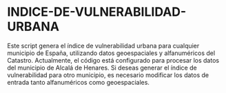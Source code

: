 # INDICE-DE-VULNERABILIDAD-URBANA
Este script genera el índice de vulnerabilidad urbana para cualquier municipio de España, utilizando datos geoespaciales y alfanuméricos del Catastro. Actualmente, el código está configurado para procesar los datos del municipio de Alcalá de Henares. Si deseas generar el índice de vulnerabilidad para otro municipio, es necesario modificar los datos de entrada tanto alfanuméricos como geoespaciales.
